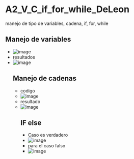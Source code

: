 # A2_V_C_if_for_while_DeLeon
manejo de tipo de variables, cadena, if, for, while
## Manejo de variables
- ![image](https://github.com/user-attachments/assets/3b796d9f-f6ae-43c8-9a2e-cb6b5a69842c)
- resultados
- ![image](https://github.com/user-attachments/assets/8ddfe2a2-b7da-4ffd-a062-b1ba82b35fe4)
  ## Manejo de cadenas
  - codigo
  - ![image](https://github.com/user-attachments/assets/897bf84e-0c75-4382-950d-97aa5552b659)
  - resultado
  - ![image](https://github.com/user-attachments/assets/820cb172-244b-4a5a-a1d6-290cc503ea0e)
    ## IF else
    - Caso es verdadero
    - ![image](https://github.com/user-attachments/assets/72b2eee4-cab5-4b62-83fd-a900f22e07db)
    - para el caso falso
    - ![image](https://github.com/user-attachments/assets/1ce2f63d-99a2-4943-a5d3-f7f2795a5c24)




